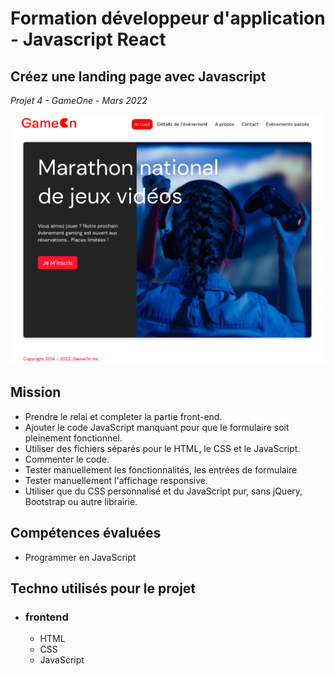 # Formation développeur d'application - Javascript React

## Créez une landing page avec Javascript
_Projet 4 - GameOne - Mars 2022_

![Screenshot](./img/Scrennshot-README.png)

## Mission  

* Prendre le relai et completer la partie front-end.
* Ajouter le code JavaScript manquant pour que le formulaire soit pleinement fonctionnel.
* Utiliser des fichiers séparés pour le HTML, le CSS et le JavaScript.
* Commenter le code.
* Tester manuellement les fonctionnalités, les entrées de formulaire
* Tester manuellement l'affichage responsive.
* Utiliser que du CSS personnalisé et du JavaScript pur, sans jQuery, Bootstrap ou autre librairie.

## Compétences évaluées  

* Programmer en JavaScript

## Techno utilisés pour le projet  

* ### frontend
  * HTML
  * CSS
  * JavaScript
  

